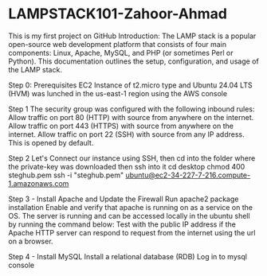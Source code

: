 # LAMPSTACK101-Zahoor-Ahmad
This is my first project on GitHub
Introduction:
The LAMP stack is a popular open-source web development platform that consists of four main components: Linux, Apache, MySQL, and PHP (or sometimes Perl or Python). This documentation outlines the setup, configuration, and usage of the LAMP stack.

Step 0: Prerequisites 
EC2 Instance of t2.micro type and Ubuntu 24.04 LTS (HVM) was lunched in the us-east-1 region using the AWS console

Step 1
The security group was configured with the following inbound rules:
Allow traffic on port 80 (HTTP) with source from anywhere on the internet.
Allow traffic on port 443 (HTTPS) with source from anywhere on the internet.
Allow traffic on port 22 (SSH) with source from any IP address. This is opened by default.

Step 2
Let's Connect our instance using SSH, then cd into the folder where the private-key was downloaded then ssh into it
cd desktop
chmod 400 steghub.pem
ssh -i "steghub.pem" ubuntu@ec2-34-227-7-216.compute-1.amazonaws.com

Step 3 - Install Apache and Update the Firewall
Run apache2 package installation
Enable and verify that apache is running on as a service on the OS.
The server is running and can be accessed locally in the ubuntu shell by running the command below:
Test with the public IP address if the Apache HTTP server can respond to request from the internet using the url on a browser.

Step 4 - Install MySQL
Install a relational database (RDB)
Log in to mysql console
